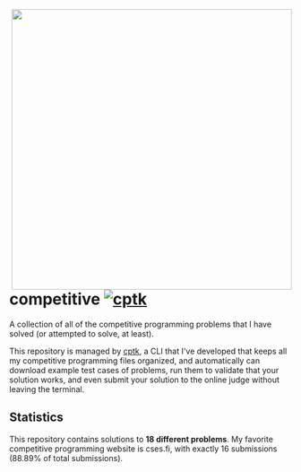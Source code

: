 <img align="right" width=500 src="https://quickchart.io/chart?width=500&height=500&bkg=transparent&f=SVG&chart=%7B%22type%22%3A+%22outlabeledPie%22%2C+%22data%22%3A+%7B%22labels%22%3A+%5B%22cses.fi%22%2C+%22lib%22%2C+%22codeforces.com%22%5D%2C+%22datasets%22%3A+%5B%7B%22backgroundColor%22%3A+%5B%22%23F77825%22%2C+%22%2336A2EB%22%2C+%22%23FF3784%22%5D%2C+%22data%22%3A+%5B16%2C+1%2C+1%5D%7D%5D%7D%2C+%22options%22%3A+%7B%22plugins%22%3A+%7B%22legend%22%3A+false%2C+%22outlabels%22%3A+%7B%22text%22%3A+%22%25l+%28%25v%29%22%2C+%22color%22%3A+%22white%22%2C+%22stretch%22%3A+35%2C+%22font%22%3A+%7B%22resizable%22%3A+true%2C+%22minSize%22%3A+12%2C+%22maxSize%22%3A+18%7D%7D%7D%7D%7D">

# competitive [![cptk](https://img.shields.io/static/v1?label=using&message=cptk&color=ffbb00)](https://github.com/RealA10N/cptk)

A collection of all of the competitive programming problems that I have solved 
(or attempted to solve, at least).

This repository is managed by [cptk](https://github.com/RealA10N/cptk),
a CLI that I've developed that keeps all my competitive programming files
organized, and automatically can download example test cases of problems,
run them to validate that your solution works, and even submit your solution
to the online judge without leaving the terminal.

## Statistics

This repository contains solutions to **18 different problems**.
My favorite competitive programming website is cses.fi, with
exactly 16 submissions
(88.89%
of total submissions).
